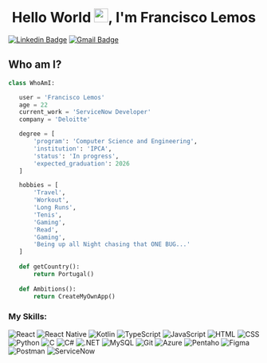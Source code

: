 <h1 align="center">Hello World <img src="https://media.giphy.com/media/hvRJCLFzcasrR4ia7z/giphy.gif" width="28px" height="28px">, I'm Francisco Lemos</h1>

[![Linkedin Badge](https://img.shields.io/badge/-Linkedin-blue?style=flat-square&logo=Linkedin&logoColor=white&link=https://www.linkedin.com/in/francisco-lemos-461392245/)](https://www.linkedin.com/in/francisco-lemos-461392245/) [![Gmail Badge](https://img.shields.io/badge/-franciscolemosdev@gmail.com-c14438?style=flat-square&logo=Gmail&logoColor=white&link=mailto:franciscolemosdev@gmail.com)](mailto:franciscolemosdev@gmail.com)


 ## Who am I?
 ```python
 class WhoAmI:

	user = 'Francisco Lemos'
	age = 22
	current_work = 'ServiceNow Developer'
	company = 'Deloitte'

	degree = [
		'program': 'Computer Science and Engineering',
		'institution': 'IPCA',
		'status': 'In progress',
		'expected_graduation': 2026
	]

	hobbies = [
		'Travel',
		'Workout',
		'Long Runs',
		'Tenis',
		'Gaming',
		'Read',
		'Gaming',
		'Being up all Night chasing that ONE BUG...'
	]
	
	def getCountry():
		return Portugal()
	
	def Ambitions():
		return CreateMyOwnApp()
 ```

<h3 align="left">My Skills:</h3>
<p>

<img alt="React" src="https://img.shields.io/badge/-React-61DAFB?style=flat-square&logo=react&logoColor=black" onclick="return false;" />
<img alt="React Native" src="https://img.shields.io/badge/-React_Native-61DAFB?style=flat-square&logo=react&logoColor=black" onclick="return false;" />
<img alt="Kotlin" src="https://img.shields.io/badge/-Kotlin-0095D5?style=flat-square&logo=kotlin&logoColor=white" onclick="return false;" />
<img alt="TypeScript" src="https://img.shields.io/badge/-TypeScript-3178C6?style=flat-square&logo=typescript&logoColor=white" onclick="return false;" />
<img alt="JavaScript" src="https://img.shields.io/badge/-JavaScript-F7DF1E?style=flat-square&logo=javascript&logoColor=black" onclick="return false;" />
<img alt="HTML" src="https://img.shields.io/badge/-HTML5-E34F26?style=flat-square&logo=html5&logoColor=white" onclick="return false;" />
<img alt="CSS" src="https://img.shields.io/badge/-CSS3-1572B6?style=flat-square&logo=css3&logoColor=white" onclick="return false;" />
<img alt="Python" src="https://img.shields.io/badge/-Python-3776AB?style=flat-square&logo=python&logoColor=white" onclick="return false;" />
<img alt="C" src="https://img.shields.io/badge/-C-A8B9CC?style=flat-square&logo=c&logoColor=white" onclick="return false;" />
<img alt="C#" src="https://img.shields.io/badge/-C%23-239120?style=flat-square&logo=c-sharp&logoColor=white" onclick="return false;" />
<img alt=".NET" src="https://img.shields.io/badge/-.NET-512BD4?style=flat-square&logo=dotnet&logoColor=white" onclick="return false;" />
<img alt="MySQL" src="https://img.shields.io/badge/-MySQL-4479A1?style=flat-square&logo=mysql&logoColor=white" onclick="return false;" />
<img alt="Git" src="https://img.shields.io/badge/-Git-F05032?style=flat-square&logo=git&logoColor=white" onclick="return false;" />
<img alt="Azure" src="https://img.shields.io/badge/-Microsoft_Azure-0078D4?style=flat-square&logo=microsoft-azure&logoColor=white" onclick="return false;" />
<img alt="Pentaho" src="https://img.shields.io/badge/-Pentaho-1565C0?style=flat-square&logo=pentaho&logoColor=white" onclick="return false;" />
<img alt="Figma" src="https://img.shields.io/badge/-Figma-F24E1E?style=flat-square&logo=figma&logoColor=white" onclick="return false;" />
<img alt="Postman" src="https://img.shields.io/badge/-Postman-FF6C37?style=flat-square&logo=postman&logoColor=white" onclick="return false;" />
<img alt="ServiceNow" src="https://img.shields.io/badge/-ServiceNow-0078D4?style=flat-square&logo=servicenow&logoColor=white" onclick="return false;" />


</p>
